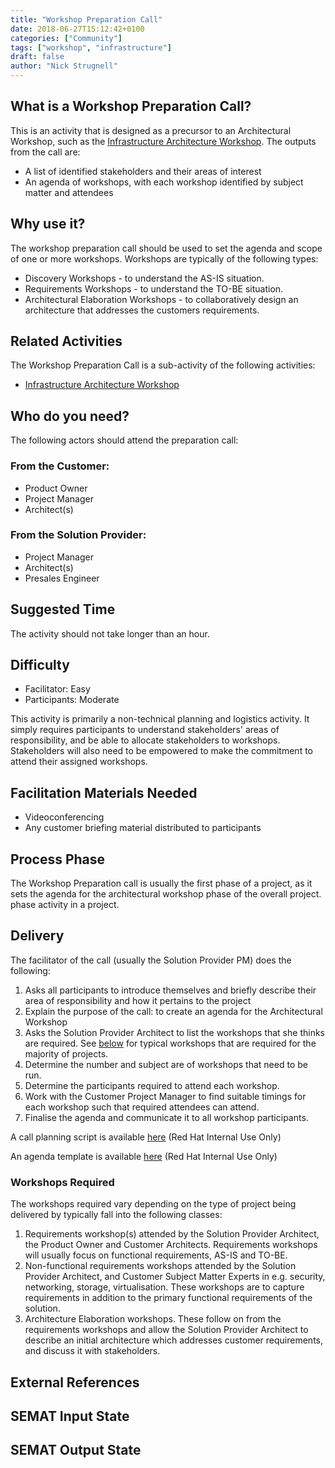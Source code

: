 ```yaml
---
title: "Workshop Preparation Call"
date: 2018-06-27T15:12:42+0100
categories: ["Community"]
tags: ["workshop", "infrastructure"]
draft: false
author: "Nick Strugnell"
---
```


## What is a Workshop Preparation Call?

This is an activity that is designed as a precursor to an Architectural Workshop, such as the [Infrastructure Architecture Workshop](infrastructure-architecture-workshop.md). The outputs from the call are:

* A list of identified stakeholders and their areas of interest
* An agenda of workshops, with each workshop identified by subject matter and attendees

## Why use it?

The workshop preparation call should be used to set the agenda and scope of one or more workshops. Workshops are typically of the following types:

* Discovery Workshops - to understand the AS-IS situation.
* Requirements Workshops - to understand the TO-BE situation.
* Architectural Elaboration Workshops - to collaboratively design an architecture that addresses the customers requirements.

## Related Activities

The Workshop Preparation Call is a sub-activity of the following activities:

* [Infrastructure Architecture Workshop](infrastructure-architecture-workshop.md)

## Who do you need?

The following actors should attend the preparation call:

### From the Customer:
* Product Owner
* Project Manager
* Architect(s)

### From the Solution Provider:
* Project Manager
* Architect(s)
* Presales Engineer





## Suggested Time

The activity should not take longer than an hour.

## Difficulty

- Facilitator: Easy
- Participants: Moderate

This activity is primarily a non-technical planning and logistics activity. It simply requires participants to understand stakeholders' areas of responsibility, and be able to allocate stakeholders to workshops. Stakeholders will also need to be empowered to make the commitment to attend their assigned workshops.

## Facilitation Materials Needed

- Videoconferencing
- Any customer briefing material distributed to participants

## Process Phase

The Workshop Preparation call is usually the first phase of a project, as it sets the agenda for the architectural workshop phase of the overall project. phase activity in a project.

## Delivery

The facilitator of the call (usually the Solution Provider PM) does the following:

1. Asks all participants to introduce themselves and briefly describe their area of responsibility and how it pertains to the project
2. Explain the purpose of the call: to create an agenda for the Architectural Workshop
3. Asks the Solution Provider Architect to list the workshops that she thinks are required. See [below](#Workshops-Required) for typical workshops that are required for the majority of projects.
4. Determine the number and subject are of workshops that need to be run.
5. Determine the participants required to attend each workshop.
6. Work with the Customer Project Manager to find suitable timings for each workshop such that required attendees can attend.
7. Finalise the agenda and communicate it to all workshop participants.

A call planning script is available [here]() (Red Hat Internal Use Only)

An agenda template is available [here]() (Red Hat Internal Use Only)

### Workshops Required

The workshops required vary depending on the type of project being delivered by typically fall into the following classes:

1. Requirements workshop(s) attended by the Solution Provider Architect, the Product Owner and Customer Architects. Requirements workshops will usually focus on functional requirements, AS-IS and TO-BE.
2. Non-functional requirements workshops attended by the Solution Provider Architect, and Customer Subject Matter Experts in e.g. security, networking, storage, virtualisation. These workshops are to capture requirements in addition to the primary functional requirements of the solution.
3. Architecture Elaboration workshops. These follow on from the requirements workshops and allow the Solution Provider Architect to describe an initial architecture which addresses customer requirements, and discuss it with stakeholders.

## External References

## SEMAT Input State

## SEMAT Output State
